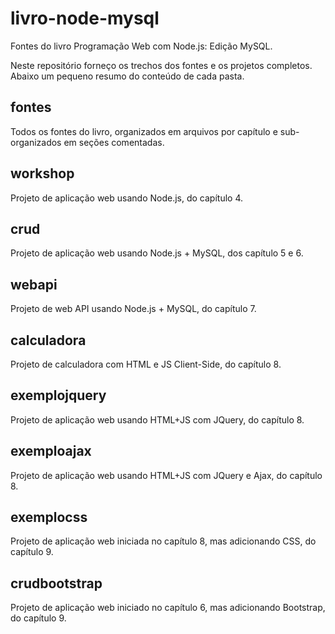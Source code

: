 # livro-node-mysql
Fontes do livro Programação Web com Node.js: Edição MySQL.

Neste repositório forneço os trechos dos fontes e os projetos completos. Abaixo um pequeno resumo do conteúdo de cada pasta.

## fontes
Todos os fontes do livro, organizados em arquivos por capítulo e sub-organizados em seções comentadas.

## workshop
Projeto de aplicação web usando Node.js, do capítulo 4.

## crud
Projeto de aplicação web usando Node.js + MySQL, dos capítulo 5 e 6.

## webapi
Projeto de web API usando Node.js + MySQL, do capítulo 7.

## calculadora
Projeto de calculadora com HTML e JS Client-Side, do capítulo 8.

## exemplojquery
Projeto de aplicação web usando HTML+JS com JQuery, do capítulo 8.

## exemploajax
Projeto de aplicação web usando HTML+JS com JQuery e Ajax, do capítulo 8.

## exemplocss
Projeto de aplicação web iniciada no capítulo 8, mas adicionando CSS, do capítulo 9.

## crudbootstrap
Projeto de aplicação web iniciado no capítulo 6, mas adicionando Bootstrap, do capítulo 9.

